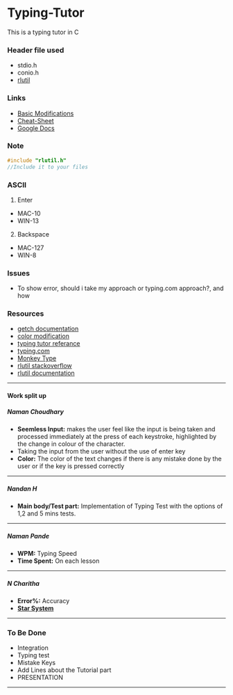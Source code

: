 # Typing-Tutor
This is a typing tutor in C

### Header file used
* stdio.h
* conio.h
* <a href="http://tapiov.net/rlutil/">rlutil</a>
<!-- *  [curses.h](https://e-l.unifi.it/pluginfile.php/805205/mod_resource/content/0/ncurses%20installation%20-%20en.pdf/ "curses.h")-->
### Links
*  [Basic Modifications](https://guides.github.com/features/mastering-markdown/ "Basic Modifications")
*  [Cheat-Sheet](https://github.com/adam-p/markdown-here/wiki/Markdown-Cheatsheet "Cheat-Sheet")
*  [Google Docs](https://docs.google.com/document/d/1LG9QgsERu3FX1MEPU6KNGssyabrC_NUejwgBdaTpONY/edit?usp=sharing)

### Note
```C
#include "rlutil.h"
//Include it to your files
```
### ASCII
1. Enter

* MAC-10
* WIN-13

2. Backspace

* MAC-127
* WIN-8

### Issues
* To show error, should i take my approach or typing.com approach?, and how
### Resources
<!-- *  [curses.h documentation github](https://github.com/D-Programming-Deimos/ncurses)
 *  [curses.h documentation website](https://tldp.org/HOWTO/NCURSES-Programming-HOWTO/scanw.html#GETCHCLASS)-->
*  [getch documentation](https://pubs.opengroup.org/onlinepubs/7908799/xcurses/getch.html)
*  [color modification](https://www.theurbanpenguin.com/4184-2/)
*  [typing tutor referance](https://www.codewithc.com/typing-tutor-project-in-c/#:~:text=This%20is%20a%20simple%20console,the%20function%20of%20each%20command.)
*  [typing.com](https://typing.com)
*  [Monkey Type](https://monkeytype.com)
* <a href="https://stackoverflow.com/questions/29574849/how-to-change-text-color-and-console-color-in-codeblocks#30144132">rlutil stackoverflow</a>
* [rlutil documentation](http://tapiov.net/rlutil/docs/HTML/files/rlutil-h.html#rlutil.getkey)
---
#### Work split up
##### Naman Choudhary
* **Seemless Input:**  makes the user feel like the input is being taken and processed immediately at the press of each keystroke, highlighted by the change in colour of the character.
* Taking the input from the user without the use of enter key
* **Color:** The color of the text changes if there is any mistake done by the user or if the key is pressed correctly
---
##### Nandan H
* **Main body/Test part:**  Implementation of Typing Test with the options of 1,2 and 5 mins tests.
---
##### Naman Pande
* **WPM:** Typing Speed
* **Time Spent:** On each lesson 
---
##### N Charitha
* **Error%:** Accuracy
* [**Star System**](https://www.typing.com)
---
### To Be Done
* Integration
* Typing test 
* Mistake Keys
* Add Lines about the Tutorial part
* PRESENTATION
---

